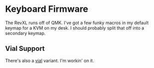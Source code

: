 # Keyboard Firmware

The RevXL runs off of QMK. I've got a few funky macros in my default keymap for a KVM on my desk. I should probably split that off into a secondary keymap.

## Vial Support

There's also a [vial](https://get.vial.today) variant. I'm workin' on it.